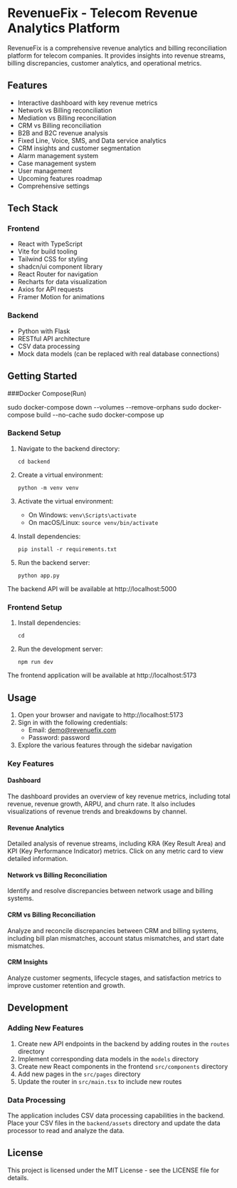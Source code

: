 # RevenueFix - Telecom Revenue Analytics Platform

RevenueFix is a comprehensive revenue analytics and billing reconciliation platform for telecom companies. It provides insights into revenue streams, billing discrepancies, customer analytics, and operational metrics.

## Features

- Interactive dashboard with key revenue metrics
- Network vs Billing reconciliation
- Mediation vs Billing reconciliation
- CRM vs Billing reconciliation
- B2B and B2C revenue analysis
- Fixed Line, Voice, SMS, and Data service analytics
- CRM insights and customer segmentation
- Alarm management system
- Case management system
- User management
- Upcoming features roadmap
- Comprehensive settings

## Tech Stack

### Frontend
- React with TypeScript
- Vite for build tooling
- Tailwind CSS for styling
- shadcn/ui component library
- React Router for navigation
- Recharts for data visualization
- Axios for API requests
- Framer Motion for animations

### Backend
- Python with Flask
- RESTful API architecture
- CSV data processing
- Mock data models (can be replaced with real database connections)

## Getting Started

###Docker Compose(Run)

sudo docker-compose down --volumes --remove-orphans
sudo docker-compose build --no-cache
sudo docker-compose up

### Backend Setup

1. Navigate to the backend directory:
   ```
   cd backend
   ```

2. Create a virtual environment:
   ```
   python -m venv venv
   ```

3. Activate the virtual environment:
   - On Windows: `venv\Scripts\activate`
   - On macOS/Linux: `source venv/bin/activate`

4. Install dependencies:
   ```
   pip install -r requirements.txt
   ```

5. Run the backend server:
   ```
   python app.py
   ```

The backend API will be available at http://localhost:5000

### Frontend Setup

1. Install dependencies:
   ```
   cd 
   ```

2. Run the development server:
   ```
   npm run dev
   ```

The frontend application will be available at http://localhost:5173

## Usage

1. Open your browser and navigate to http://localhost:5173
2. Sign in with the following credentials:
   - Email: demo@revenuefix.com
   - Password: password
3. Explore the various features through the sidebar navigation

### Key Features

#### Dashboard
The dashboard provides an overview of key revenue metrics, including total revenue, revenue growth, ARPU, and churn rate. It also includes visualizations of revenue trends and breakdowns by channel.

#### Revenue Analytics
Detailed analysis of revenue streams, including KRA (Key Result Area) and KPI (Key Performance Indicator) metrics. Click on any metric card to view detailed information.

#### Network vs Billing Reconciliation
Identify and resolve discrepancies between network usage and billing systems.

#### CRM vs Billing Reconciliation
Analyze and reconcile discrepancies between CRM and billing systems, including bill plan mismatches, account status mismatches, and start date mismatches.

#### CRM Insights
Analyze customer segments, lifecycle stages, and satisfaction metrics to improve customer retention and growth.

## Development

### Adding New Features

1. Create new API endpoints in the backend by adding routes in the `routes` directory
2. Implement corresponding data models in the `models` directory
3. Create new React components in the frontend `src/components` directory
4. Add new pages in the `src/pages` directory
5. Update the router in `src/main.tsx` to include new routes

### Data Processing

The application includes CSV data processing capabilities in the backend. Place your CSV files in the `backend/assets` directory and update the data processor to read and analyze the data.

## License

This project is licensed under the MIT License - see the LICENSE file for details.